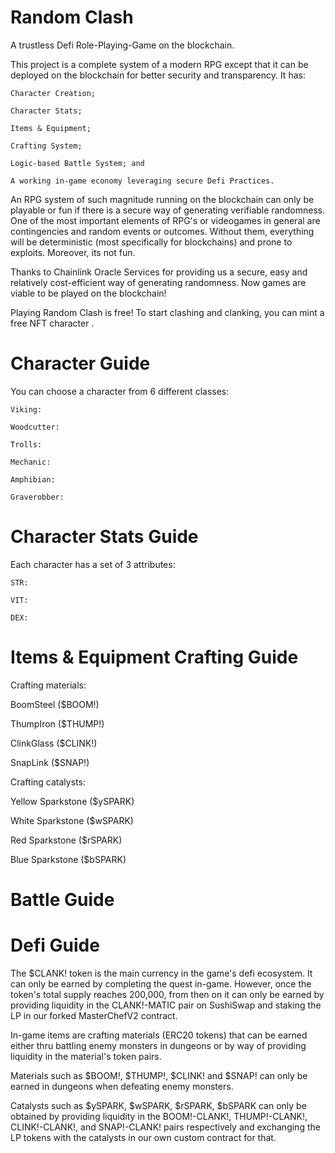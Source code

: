 # Random Clash

A trustless Defi Role-Playing-Game on the blockchain.

This project is a complete system of a modern RPG except that it can be deployed on the blockchain for better security and transparency.
It has:

    Character Creation;

    Character Stats;

    Items & Equipment;

    Crafting System;

    Logic-based Battle System; and

    A working in-game economy leveraging secure Defi Practices.

An RPG system of such magnitude running on the blockchain can only be playable or fun if there is a secure way of generating verifiable randomness. One of the most important elements of RPG's or videogames in general are contingencies and random events or outcomes. Without them, everything will be deterministic (most specifically for blockchains) and prone to exploits. Moreover, its not fun.

Thanks to Chainlink Oracle Services for providing us a secure, easy and relatively cost-efficient way of generating randomness. Now games are viable to be played on the blockchain!

Playing Random Clash is free! To start clashing and clanking, you can mint a free NFT character <here>.

# Character Guide
You can choose a character from 6 different classes:

    Viking:

    Woodcutter:

    Trolls:

    Mechanic:

    Amphibian:

    Graverobber:

# Character Stats Guide
Each character has a set of 3 attributes:

    STR:

    VIT:

    DEX:

# Items & Equipment Crafting Guide
Crafting materials:

BoomSteel ($BOOM!)

ThumpIron ($THUMP!)

ClinkGlass ($CLINK!)

SnapLink ($SNAP!)


Crafting catalysts:

Yellow Sparkstone ($ySPARK)

White Sparkstone ($wSPARK)

Red Sparkstone ($rSPARK)

Blue Sparkstone ($bSPARK)


# Battle Guide

# Defi Guide
The $CLANK! token is the main currency in the game's defi ecosystem. It can only be earned by completing the quest in-game. However, once the token's total supply reaches 200,000, from then on it can only be earned by providing liquidity in the CLANK!-MATIC pair on SushiSwap and staking the LP in our forked MasterChefV2 contract.

In-game items are crafting materials (ERC20 tokens) that can be earned either thru battling enemy monsters in dungeons or by way of providing liquidity in the material's token pairs.

Materials such as $BOOM!, $THUMP!, $CLINK! and $SNAP! can only be earned in dungeons when defeating enemy monsters.

Catalysts such as $ySPARK, $wSPARK, $rSPARK, $bSPARK can only be obtained by providing liquidity in the BOOM!-CLANK!, THUMP!-CLANK!, CLINK!-CLANK!, and SNAP!-CLANK! pairs respectively and exchanging the LP tokens with the catalysts in our own custom contract for that.



